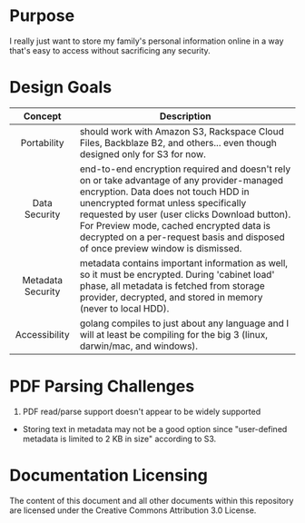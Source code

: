 # Purpose
I really just want to store my family's personal information online in a way that's easy to access without sacrificing any security.

# Design Goals

Concept | Description
:---: | ---
Portability | should work with Amazon S3, Rackspace Cloud Files, Backblaze B2, and others... even though designed only for S3 for now.
Data Security | end-to-end encryption required and doesn't rely on or take advantage of any provider-managed encryption. Data does not touch HDD in unencrypted format unless specifically requested by user (user clicks Download button). For Preview mode, cached encrypted data is decrypted on a per-request basis and disposed of once preview window is dismissed.
Metadata Security | metadata contains important information as well, so it must be encrypted. During 'cabinet load' phase, all metadata is fetched from storage provider, decrypted, and stored in memory (never to local HDD).
Accessibility | golang compiles to just about any language and I will at least be compiling for the big 3 (linux, darwin/mac, and windows).

# PDF Parsing Challenges
1. PDF read/parse support doesn't appear to be widely supported
- Storing text in metadata may not be a good option since "user-defined metadata is limited to 2 KB in size" according to S3.

# Documentation Licensing
The content of this document and all other documents within this repository are licensed under the Creative Commons Attribution 3.0 License.
